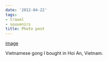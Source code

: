 ```yaml
---
date: '2012-04-22'
tags:
- travel
- souvenirs
title: Photo post
---
```


[image](/img/2012-04-22-photo-post/077ab6da474a5ed6b09ed9db4caa25324e38f9d32b13509ea094d786efe966b1.jpg)

Vietnamese gong I bought in Hoi An, Vietnam.
